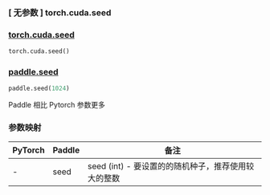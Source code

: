 ### [ 无参数 ] torch.cuda.seed

### [torch.cuda.seed](https://pytorch.org/docs/stable/generated/torch.cuda.seed.html#torch.cuda.seed)

```python
torch.cuda.seed()
```

### [paddle.seed](https://www.paddlepaddle.org.cn/documentation/docs/zh/api/paddle/seed_cn.html#seed)

```python
paddle.seed(1024)
```

Paddle 相比 Pytorch 参数更多

### 参数映射
| PyTorch | Paddle | 备注                                                      |
| ------- |--------| --------------------------------------------------------- |
| -       | seed   | seed (int) - 要设置的的随机种子，推荐使用较大的整数 |
